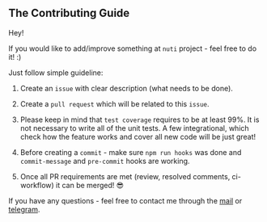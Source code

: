 ## The Contributing Guide

Hey!

If you would like to add/improve something at `nuti` project - feel free to do it! :)

Just follow simple guideline:

1. Create an `issue` with clear description (what needs to be done).

2. Create a `pull request` which will be related to this `issue`.

3. Please keep in mind that `test coverage` requires to be at least 99%.
It is not necessary to write all of the unit tests. A few integrational,
which check how the feature works and cover all new code will be just great!

4. Before creating a `commit` - make sure `npm run hooks` was done and
`commit-message` and `pre-commit` hooks are working.

5. Once all PR requirements are met (review, resolved comments, ci-workflow) it
can be merged! 😎

If you have any questions - feel free to contact me through the
[mail](mailto:andr.lyt.dev@gmail.com) or [telegram](https://t.me/andr_ll).

